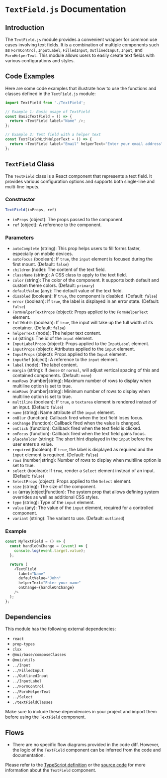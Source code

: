 # `TextField.js` Documentation

## Introduction

The `TextField.js` module provides a convenient wrapper for common use cases involving text fields. It is a combination of multiple components such as `FormControl`, `InputLabel`, `FilledInput`, `OutlinedInput`, `Input`, and `FormHelperText`. This module allows users to easily create text fields with various configurations and styles.

## Code Examples

Here are some code examples that illustrate how to use the functions and classes defined in the `TextField.js` module:

```javascript
import TextField from './TextField';

// Example 1: Basic usage of TextField
const BasicTextField = () => {
  return <TextField label="Name" />;
};

// Example 2: Text field with a helper text
const TextFieldWithHelperText = () => {
  return <TextField label="Email" helperText="Enter your email address" />;
};
```

## `TextField` Class

The `TextField` class is a React component that represents a text field. It provides various configuration options and supports both single-line and multi-line inputs.

### Constructor

```javascript
TextField(inProps, ref)
```

- `inProps` (object): The props passed to the component.
- `ref` (object): A reference to the component.

### Parameters

- `autoComplete` (string): This prop helps users to fill forms faster, especially on mobile devices.
- `autoFocus` (boolean): If `true`, the `input` element is focused during the first mount. (Default: `false`)
- `children` (node): The content of the text field.
- `className` (string): A CSS class to apply to the text field.
- `color` (string): The color of the component. It supports both default and custom theme colors. (Default: `primary`)
- `defaultValue` (any): The default value of the text field.
- `disabled` (boolean): If `true`, the component is disabled. (Default: `false`)
- `error` (boolean): If `true`, the label is displayed in an error state. (Default: `false`)
- `FormHelperTextProps` (object): Props applied to the `FormHelperText` element.
- `fullWidth` (boolean): If `true`, the input will take up the full width of its container. (Default: `false`)
- `helperText` (node): The helper text content.
- `id` (string): The id of the `input` element.
- `InputLabelProps` (object): Props applied to the `InputLabel` element.
- `inputProps` (object): Attributes applied to the `input` element.
- `InputProps` (object): Props applied to the `Input` element.
- `inputRef` (object): A reference to the `input` element.
- `label` (node): The label content.
- `margin` (string): If `dense` or `normal`, will adjust vertical spacing of this and contained components. (Default: `none`)
- `maxRows` (number|string): Maximum number of rows to display when multiline option is set to true.
- `minRows` (number|string): Minimum number of rows to display when multiline option is set to true.
- `multiline` (boolean): If `true`, a `textarea` element is rendered instead of an input. (Default: `false`)
- `name` (string): Name attribute of the `input` element.
- `onBlur` (function): Callback fired when the text field loses focus.
- `onChange` (function): Callback fired when the value is changed.
- `onClick` (function): Callback fired when the text field is clicked.
- `onFocus` (function): Callback fired when the text field gains focus.
- `placeholder` (string): The short hint displayed in the `input` before the user enters a value.
- `required` (boolean): If `true`, the label is displayed as required and the `input` element is required. (Default: `false`)
- `rows` (number|string): Number of rows to display when multiline option is set to true.
- `select` (boolean): If `true`, render a `Select` element instead of an input. (Default: `false`)
- `SelectProps` (object): Props applied to the `Select` element.
- `size` (string): The size of the component.
- `sx` (array|object|function): The system prop that allows defining system overrides as well as additional CSS styles.
- `type` (string): Type of the `input` element.
- `value` (any): The value of the `input` element, required for a controlled component.
- `variant` (string): The variant to use. (Default: `outlined`)

### Example

```javascript
const MyTextField = () => {
  const handleOnChange = (event) => {
    console.log(event.target.value);
  };

  return (
    <TextField
      label="Name"
      defaultValue="John"
      helperText="Enter your name"
      onChange={handleOnChange}
    />
  );
};
```

## Dependencies

This module has the following external dependencies:

- `react`
- `prop-types`
- `clsx`
- `@mui/base/composeClasses`
- `@mui/utils`
- `../Input`
- `../FilledInput`
- `../OutlinedInput`
- `../InputLabel`
- `../FormControl`
- `../FormHelperText`
- `../Select`
- `./textFieldClasses`

Make sure to include these dependencies in your project and import them before using the `TextField` component.

## Flows

- There are no specific flow diagrams provided in the code diff. However, the logic of the `TextField` component can be inferred from the code and documentation.

Please refer to the [TypeScript definition](https://github.com/mui-org/material-ui/blob/next/packages/material-ui/src/TextField/TextField.d.ts) or the [source code](https://github.com/mui-org/material-ui/blob/next/packages/material-ui/src/TextField/TextField.js) for more information about the `TextField` component.